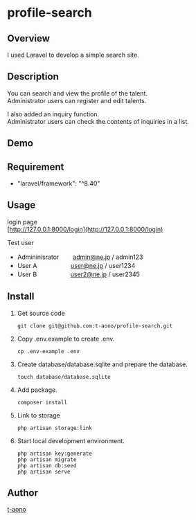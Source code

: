 # profile-search

## Overview

I used Laravel to develop a simple search site.

## Description

You can search and view the profile of the talent.  
Administrator users can register and edit talents.

I also added an inquiry function.  
Administrator users can check the contents of inquiries in a list.

## Demo

<!-- ## VS. -->

## Requirement

-   "laravel/framework": "^8.40"

## Usage

login page  
[http://127.0.0.1:8000/login](http://127.0.0.1:8000/login)

Test user

-   Admininisrator 　　admin@ne.jp / admin123
-   User A 　　　　　 user@ne.jp / user1234
-   User B 　　　　　 user2@ne.jp / user2345

## Install

1. Get source code

    ```
    git clone git@github.com:t-aono/profile-search.git
    ```

2. Copy .env.example to create .env.

    ```
    cp .env-example .env
    ```

3. Create database/database.sqlite and prepare the database.

    ```
    touch database/database.sqlite
    ```

4. Add package.

    ```
    composer install
    ```

5. Link to storage

    ```
    php artisan storage:link
    ```

6. Start local development environment.

    ```
    php artisan key:generate
    php artisan migrate
    php artisan db:seed
    php artisan serve
    ```

<!-- ## Contribution -->

<!-- ## Licence -->

## Author

[t-aono](https://github.com/t-aono)

<!-- README.md Sample -->
<!-- https://deeeet.com/writing/2014/07/31/readme/ -->
